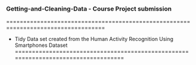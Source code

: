 ### Getting-and-Cleaning-Data - Course Project submission

===================================================================================
* Tidy Data set created from the Human Activity Recognition Using Smartphones Dataset
===================================================================================
